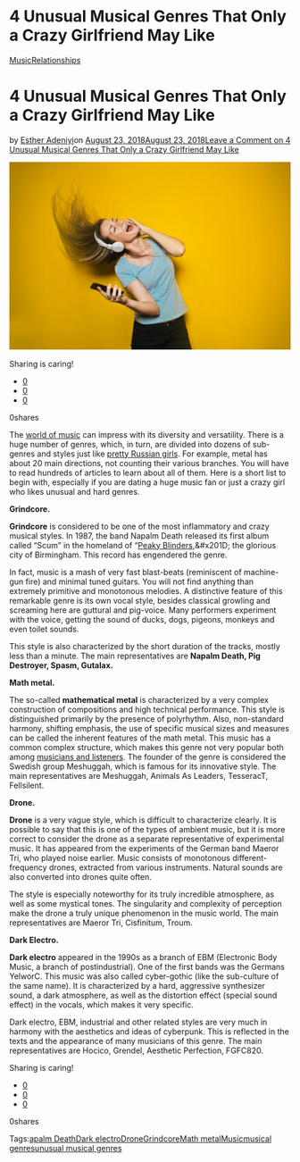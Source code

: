 # 4 Unusual Musical Genres That Only a Crazy Girlfriend May Like

[Music](https://estheradeniyi.com/category/music/)[Relationships](https://estheradeniyi.com/category/relationships/)
# 4 Unusual Musical Genres That Only a Crazy Girlfriend May Like

by [Esther Adeniyi](https://estheradeniyi.com/author/esther-adeniyi/)on [August 23, 2018August 23, 2018](https://estheradeniyi.com/unusual-musical-genres/)[Leave a Comment on 4 Unusual Musical Genres That Only a Crazy Girlfriend May Like](https://estheradeniyi.com/unusual-musical-genres/#respond)

![unusual musical genres](images\crazy-girlfriend.jpeg)

Sharing is caring!

- [0](https://www.facebook.com/sharer/sharer.php?u=https%3A%2F%2Festheradeniyi.com%2Funusual-musical-genres%2F&amp;t=4%20Unusual%20Musical%20Genres%20That%20Only%20a%20Crazy%20Girlfriend%20May%20Like)
- [0](https://twitter.com/intent/tweet?text=4%20Unusual%20Musical%20Genres%20That%20Only%20a%20Crazy%20Girlfriend%20May%20Like&amp;url=https%3A%2F%2Festheradeniyi.com%2Funusual-musical-genres%2F)
- [0](#)

0shares

The [world of music](https://estheradeniyi.com/category/music/) can impress with its diversity and versatility. There is a huge number of genres, which, in turn, are divided into dozens of sub-genres and styles just like [pretty Russian girls](http://j4l.com/). For example, metal has about 20 main directions, not counting their various branches. You will have to read hundreds of articles to learn about all of them. Here is a short list to begin with, especially if you are dating a huge music fan or just a crazy girl who likes unusual and hard genres.

**Grindcore.**

**Grindcore** is considered to be one of the most inflammatory and crazy musical styles. In 1987, the band Napalm Death released its first album called &#x201C;Scum&#x201D; in the homeland of &#x201C;[Peaky Blinders](https://en.wikipedia.org/wiki/Peaky_Blinders_(TV_series)),&#x201D; the glorious city of Birmingham. This record has engendered the genre.

In fact, music is a mash of very fast blast-beats (reminiscent of machine-gun fire) and minimal tuned guitars. You will not find anything than extremely primitive and monotonous melodies. A distinctive feature of this remarkable genre is its own vocal style, besides classical growling and screaming here are guttural and pig-voice. Many performers experiment with the voice, getting the sound of ducks, dogs, pigeons, monkeys and even toilet sounds.

This style is also characterized by the short duration of the tracks, mostly less than a minute. The main representatives are **Napalm Death, Pig Destroyer, Spasm, Gutalax.**

**Math metal.**

The so-called **mathematical metal** is characterized by a very complex construction of compositions and high technical performance. This style is distinguished primarily by the presence of polyrhythm. Also, non-standard harmony, shifting emphasis, the use of specific musical sizes and measures can be called the inherent features of the math metal. This music has a common complex structure, which makes this genre not very popular both among [musicians and listeners](https://topface.com/). The founder of the genre is considered the Swedish group Meshuggah, which is famous for its innovative style. The main representatives are Meshuggah, Animals As Leaders, TesseracT, Fellsilent.

**Drone.**

**Drone** is a very vague style, which is difficult to characterize clearly. It is possible to say that this is one of the types of ambient music, but it is more correct to consider the drone as a separate representative of experimental music. It has appeared from the experiments of the German band Maeror Tri, who played noise earlier. Music consists of monotonous different-frequency drones, extracted from various instruments. Natural sounds are also converted into drones quite often.

The style is especially noteworthy for its truly incredible atmosphere, as well as some mystical tones. The singularity and complexity of perception make the drone a truly unique phenomenon in the music world. The main representatives are Maeror Tri, Cisfinitum, Troum.

**Dark Electro.**

**Dark electro** appeared in the 1990s as a branch of EBM (Electronic Body Music, a branch of postindustrial). One of the first bands was the Germans YelworC. This music was also called cyber-gothic (like the sub-culture of the same name). It is characterized by a hard, aggressive synthesizer sound, a dark atmosphere, as well as the distortion effect (special sound effect) in the vocals, which makes it very specific.

Dark electro, EBM, industrial and other related styles are very much in harmony with the aesthetics and ideas of cyberpunk. This is reflected in the texts and the appearance of many musicians of this genre. The main representatives are Hocico, Grendel, Aesthetic Perfection, FGFC820.

Sharing is caring!

- [0](https://www.facebook.com/sharer/sharer.php?u=https%3A%2F%2Festheradeniyi.com%2Funusual-musical-genres%2F&amp;t=4%20Unusual%20Musical%20Genres%20That%20Only%20a%20Crazy%20Girlfriend%20May%20Like)
- [0](https://twitter.com/intent/tweet?text=4%20Unusual%20Musical%20Genres%20That%20Only%20a%20Crazy%20Girlfriend%20May%20Like&amp;url=https%3A%2F%2Festheradeniyi.com%2Funusual-musical-genres%2F)
- [0](#)

0shares

Tags:[apalm Death](https://estheradeniyi.com/tag/apalm-death/)[Dark electro](https://estheradeniyi.com/tag/dark-electro/)[Drone](https://estheradeniyi.com/tag/drone/)[Grindcore](https://estheradeniyi.com/tag/grindcore/)[Math metal](https://estheradeniyi.com/tag/math-metal/)[Music](https://estheradeniyi.com/tag/music/)[musical genres](https://estheradeniyi.com/tag/musical-genres/)[unusual musical genres](https://estheradeniyi.com/tag/unusual-musical-genres/)